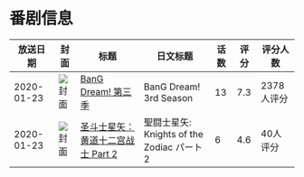 # 番剧信息

|放送日期|封面|标题|日文标题|话数|评分|评分人数|
|---|---|---|---|---|---|---|
|2020-01-23|![封面](https://lain.bgm.tv/pic/cover/c/42/9f/246430_BpvBB.jpg)|[BanG Dream! 第三季](https://bangumi.tv/subject/246430)|BanG Dream! 3rd Season|13|7.3|2378人评分|
|2020-01-23|![封面](https://lain.bgm.tv/pic/cover/c/d3/48/297464_h22q9.jpg)|[圣斗士星矢：黄道十二宫战士 Part 2](https://bangumi.tv/subject/297464)|聖闘士星矢: Knights of the Zodiac パート2|6|4.6|40人评分|
